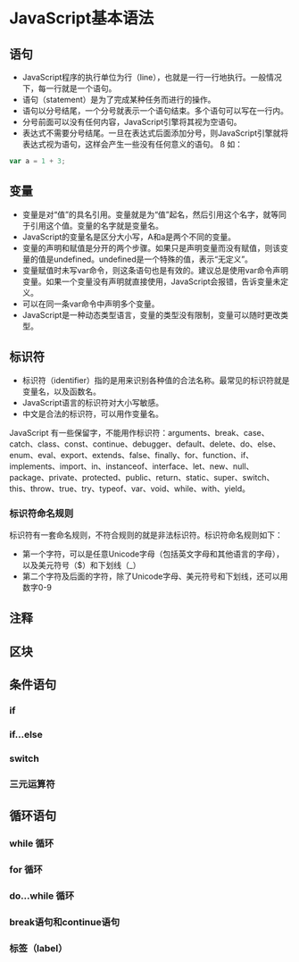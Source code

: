 # JavaScript基本语法

## 语句
- JavaScript程序的执行单位为行（line），也就是一行一行地执行。一般情况下，每一行就是一个语句。
- 语句（statement）是为了完成某种任务而进行的操作。
- 语句以分号结尾，一个分号就表示一个语句结束。多个语句可以写在一行内。
- 分号前面可以没有任何内容，JavaScript引擎将其视为空语句。
- 表达式不需要分号结尾。一旦在表达式后面添加分号，则JavaScript引擎就将表达式视为语句，这样会产生一些没有任何意义的语句。
ß
如：
```javascript
var a = 1 + 3;

```

## 变量
- 变量是对“值”的具名引用。变量就是为“值”起名，然后引用这个名字，就等同于引用这个值。变量的名字就是变量名。
- JavaScript的变量名是区分大小写，A和a是两个不同的变量。
- 变量的声明和赋值是分开的两个步骤。如果只是声明变量而没有赋值，则该变量的值是undefined。undefined是一个特殊的值，表示“无定义”。
- 变量赋值时未写var命令，则这条语句也是有效的。建议总是使用var命令声明变量。如果一个变量没有声明就直接使用，JavaScript会报错，告诉变量未定义。
- 可以在同一条var命令中声明多个变量。
- JavaScript是一种动态类型语言，变量的类型没有限制，变量可以随时更改类型。

## 标识符
- 标识符（identifier）指的是用来识别各种值的合法名称。最常见的标识符就是变量名，以及函数名。
- JavaScript语言的标识符对大小写敏感。
- 中文是合法的标识符，可以用作变量名。

JavaScript 有一些保留字，不能用作标识符：arguments、break、case、catch、class、const、continue、debugger、default、delete、do、else、enum、eval、export、extends、false、finally、for、function、if、implements、import、in、instanceof、interface、let、new、null、package、private、protected、public、return、static、super、switch、this、throw、true、try、typeof、var、void、while、with、yield。

### 标识符命名规则
标识符有一套命名规则，不符合规则的就是非法标识符。标识符命名规则如下：
- 第一个字符，可以是任意Unicode字母（包括英文字母和其他语言的字母），以及美元符号（$）和下划线（_）
- 第二个字符及后面的字符，除了Unicode字母、美元符号和下划线，还可以用数字0-9

## 注释
## 区块
## 条件语句
### if
### if...else
### switch
### 三元运算符
## 循环语句
### while 循环
### for 循环
### do...while 循环
### break语句和continue语句
### 标签（label）